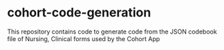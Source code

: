 # cohort-code-generation
This repository contains code to generate code from the JSON codebook file of Nursing, Clinical forms used by the Cohort App
